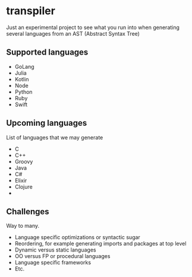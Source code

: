 # transpiler

Just an experimental project to see what you run into when generating several languages from an AST (Abstract Syntax Tree)

## Supported languages

- GoLang
- Julia
- Kotlin
- Node
- Python
- Ruby
- Swift

## Upcoming languages

List of languages that we may generate

- C
- C++
- Groovy
- Java
- C#
- Elixir
- Clojure
- 
## Challenges

Way to many.

- Language specific optimizations or syntactic sugar
- Reordering, for example generating imports and packages at top level
- Dynamic versus static languages
- OO versus FP or procedural languages
- Language specific frameworks
- Etc. 
